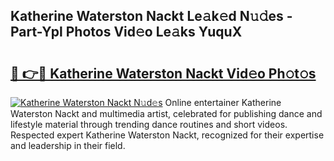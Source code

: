 ## Katherine Waterston Nackt Le𝚊k𝚎d N𝚞𝚍es - Part-Ypl Photos Vid𝚎o Le𝚊ks YuquX

# <h2><a href="http://fb4yya.evod.top/?m=Katherine+Waterston+Nackt">🔗 👉🔴 Katherine Waterston Nackt Vid𝚎o Ph𝚘t𝚘s</a></h2>

[![Katherine Waterston Nackt N𝚞d𝚎s](https://i.imgur.com/8V9OHl7.gif)](http://fb4yya.evod.top/?m=Katherine+Waterston+Nackt)
Online entertainer Katherine Waterston Nackt and multimedia artist, celebrated for publishing dance and lifestyle material through trending dance routines and short videos. Respected expert Katherine Waterston Nackt, recognized for their expertise and leadership in their field. 
